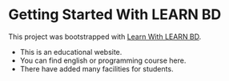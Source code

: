 # Getting Started With LEARN BD

This project was bootstrapped with [Learn With
LEARN BD](https://naughty-hypatia-8f24ed.netlify.app/).

* This is an educational website.
* You can find english or programming course here.
* There have added many facilities for students.
